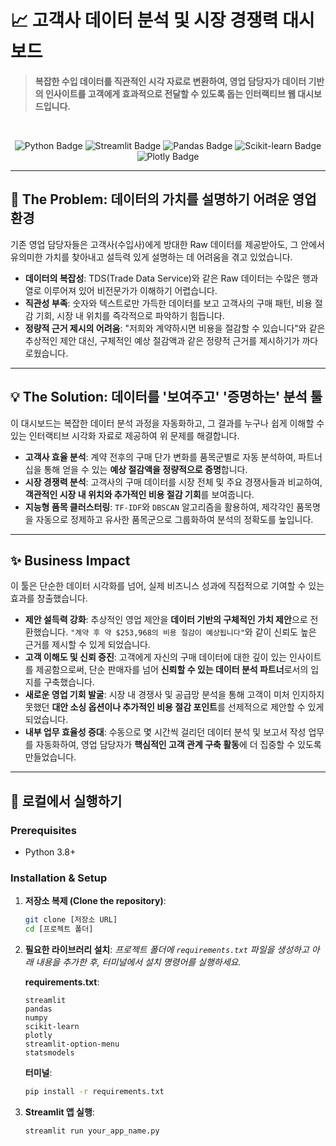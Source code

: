 # 📈 고객사 데이터 분석 및 시장 경쟁력 대시보드

> **복잡한 수입 데이터를 직관적인 시각 자료로 변환하여, 영업 담당자가 데이터 기반의 인사이트를 고객에게 효과적으로 전달할 수 있도록 돕는 인터랙티브 웹 대시보드입니다.**

<br>

<p align="center">
  <img src="https://img.shields.io/badge/Python-3776AB?style=for-the-badge&logo=python&logoColor=white" alt="Python Badge"/>
  <img src="https://img.shields.io/badge/Streamlit-FF4B4B?style=for-the-badge&logo=streamlit&logoColor=white" alt="Streamlit Badge"/>
  <img src="https://img.shields.io/badge/Pandas-150458?style=for-the-badge&logo=pandas&logoColor=white" alt="Pandas Badge"/>
  <img src="https://img.shields.io/badge/Scikit--learn-F7931E?style=for-the-badge&logo=scikit-learn&logoColor=white" alt="Scikit-learn Badge"/>
  <img src="https://img.shields.io/badge/Plotly-3F4F75?style=for-the-badge&logo=plotly&logoColor=white" alt="Plotly Badge"/>
</p>

---

## 🎯 The Problem: 데이터의 가치를 설명하기 어려운 영업 환경
기존 영업 담당자들은 고객사(수입사)에게 방대한 Raw 데이터를 제공받아도, 그 안에서 유의미한 가치를 찾아내고 설득력 있게 설명하는 데 어려움을 겪고 있었습니다.

-   **데이터의 복잡성**: TDS(Trade Data Service)와 같은 Raw 데이터는 수많은 행과 열로 이루어져 있어 비전문가가 이해하기 어렵습니다.
-   **직관성 부족**: 숫자와 텍스트로만 가득한 데이터를 보고 고객사의 구매 패턴, 비용 절감 기회, 시장 내 위치를 즉각적으로 파악하기 힘듭니다.
-   **정량적 근거 제시의 어려움**: "저희와 계약하시면 비용을 절감할 수 있습니다"와 같은 추상적인 제안 대신, 구체적인 예상 절감액과 같은 정량적 근거를 제시하기가 까다로웠습니다.

---

## 💡 The Solution: 데이터를 '보여주고' '증명하는' 분석 툴
이 대시보드는 복잡한 데이터 분석 과정을 자동화하고, 그 결과를 누구나 쉽게 이해할 수 있는 인터랙티브 시각화 자료로 제공하여 위 문제를 해결합니다.

-   **고객사 효율 분석**: 계약 전후의 구매 단가 변화를 품목군별로 자동 분석하여, 파트너십을 통해 얻을 수 있는 **예상 절감액을 정량적으로 증명**합니다.
-   **시장 경쟁력 분석**: 고객사의 구매 데이터를 시장 전체 및 주요 경쟁사들과 비교하여, **객관적인 시장 내 위치와 추가적인 비용 절감 기회**를 보여줍니다.
-   **지능형 품목 클러스터링**: `TF-IDF`와 `DBSCAN` 알고리즘을 활용하여, 제각각인 품목명을 자동으로 정제하고 유사한 품목군으로 그룹화하여 분석의 정확도를 높입니다.

---

## ✨ Business Impact
이 툴은 단순한 데이터 시각화를 넘어, 실제 비즈니스 성과에 직접적으로 기여할 수 있는 효과를 창출했습니다.

-   **제안 설득력 강화**: 추상적인 영업 제안을 **데이터 기반의 구체적인 가치 제안**으로 전환했습니다. `"계약 후 약 $253,968의 비용 절감이 예상됩니다"`와 같이 신뢰도 높은 근거를 제시할 수 있게 되었습니다.
-   **고객 이해도 및 신뢰 증진**: 고객에게 자신의 구매 데이터에 대한 깊이 있는 인사이트를 제공함으로써, 단순 판매자를 넘어 **신뢰할 수 있는 데이터 분석 파트너**로서의 입지를 구축했습니다.
-   **새로운 영업 기회 발굴**: 시장 내 경쟁사 및 공급망 분석을 통해 고객이 미처 인지하지 못했던 **대안 소싱 옵션이나 추가적인 비용 절감 포인트**를 선제적으로 제안할 수 있게 되었습니다.
-   **내부 업무 효율성 증대**: 수동으로 몇 시간씩 걸리던 데이터 분석 및 보고서 작성 업무를 자동화하여, 영업 담당자가 **핵심적인 고객 관계 구축 활동**에 더 집중할 수 있도록 만들었습니다.

---

## 🚀 로컬에서 실행하기

### **Prerequisites**
-   Python 3.8+

### **Installation & Setup**
1.  **저장소 복제 (Clone the repository)**:
    ```bash
    git clone [저장소 URL]
    cd [프로젝트 폴더]
    ```

2.  **필요한 라이브러리 설치**:
    *프로젝트 폴더에 `requirements.txt` 파일을 생성하고 아래 내용을 추가한 후, 터미널에서 설치 명령어를 실행하세요.*

    **requirements.txt**:
    ```
    streamlit
    pandas
    numpy
    scikit-learn
    plotly
    streamlit-option-menu
    statsmodels
    ```

    **터미널**:
    ```bash
    pip install -r requirements.txt
    ```

3.  **Streamlit 앱 실행**:
    ```bash
    streamlit run your_app_name.py
    ```
